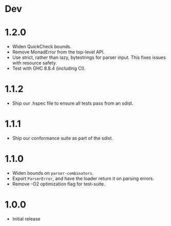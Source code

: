 # Dev

# 1.2.0

- Widen QuickCheck bounds.
- Remove MonadError from the top-level API.
- Use strict, rather than lazy, bytestrings for parser input. This fixes issues
  with resource safety.
- Test with GHC 8.8.4 (including CI).

# 1.1.2

- Ship our .hspec file to ensure all tests pass from an sdist.

# 1.1.1

- Ship our conformance suite as part of the sdist.

# 1.1.0

- Widen bounds on ``parser-combinators``.
- Export ``ParserError``, and have the loader return it on parsing errors.
- Remove -O2 optimization flag for test-suite.

# 1.0.0

- Initial release
